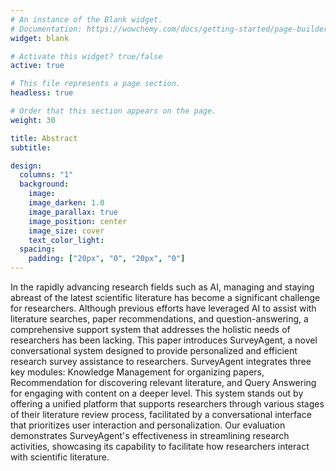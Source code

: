 ```yaml
---
# An instance of the Blank widget.
# Documentation: https://wowchemy.com/docs/getting-started/page-builder/
widget: blank

# Activate this widget? true/false
active: true

# This file represents a page section.
headless: true

# Order that this section appears on the page.
weight: 30

title: Abstract
subtitle:

design:
  columns: "1"
  background:
    image: 
    image_darken: 1.0
    image_parallax: true
    image_position: center
    image_size: cover
    text_color_light: 
  spacing:
    padding: ["20px", "0", "20px", "0"]
---
```





In the rapidly advancing research fields such as AI, managing and staying abreast of the latest scientific literature has become a significant challenge for researchers. 
Although previous efforts have leveraged AI to assist with literature searches, paper recommendations, and question-answering, a comprehensive support system that addresses the holistic needs of researchers has been lacking. 
This paper introduces SurveyAgent, a novel conversational system designed to provide personalized and efficient research survey assistance to researchers. 
SurveyAgent integrates three key modules: Knowledge Management for organizing papers, Recommendation for discovering relevant literature, and Query Answering for engaging with content on a deeper level. 
This system stands out by offering a unified platform that supports researchers through various stages of their literature review process, facilitated by a conversational interface that prioritizes user interaction and personalization. 
Our evaluation demonstrates SurveyAgent's effectiveness in streamlining research activities, showcasing its capability to facilitate how researchers interact with scientific literature.